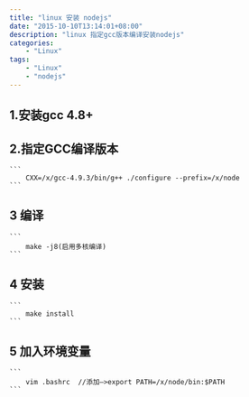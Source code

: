 ```yaml
---
title: "linux 安装 nodejs"
date: "2015-10-10T13:14:01+08:00"
description: "linux 指定gcc版本编译安装nodejs"
categories:
    - "Linux"
tags:
    - "Linux"
    - "nodejs"
---
```


## 1.安装gcc 4.8+

## 2.指定GCC编译版本
    ```
        CXX=/x/gcc-4.9.3/bin/g++ ./configure --prefix=/x/node
    ```
## 3 编译
    ```
        make -j8(启用多核编译)
    ```
## 4 安装
    ```
        make install
    ```
## 5 加入环境变量
    ```
        vim .bashrc  //添加—>export PATH=/x/node/bin:$PATH
    ```